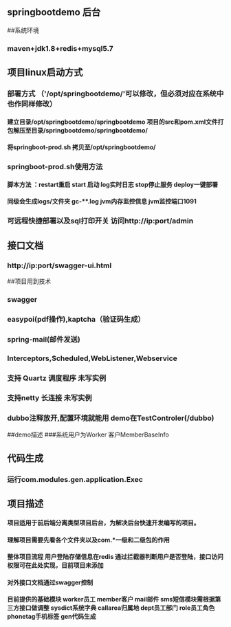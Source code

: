 ## springbootdemo 后台

##系统环境
### maven+jdk1.8+redis+mysql5.7

## 项目linux启动方式
###  部署方式 （'/opt/springbootdemo/'可以修改，但必须对应在系统中也作同样修改）
#### 建立目录/opt/springbootdemo/springbootdemo  项目的src和pom.xml文件打包解压至目录/springbootdemo/springbootdemo/
#### 将springboot-prod.sh 拷贝至/opt/springbootdemo/
###  springboot-prod.sh使用方法
#### 脚本方法 ：restart重启 start 启动 log实时日志 stop停止服务 deploy一键部署
#### 同级会生成logs/文件夹 gc-**.log jvm内存监控信息 jvm监控端口1091
### 可远程快捷部署以及sql打印开关 访问http://ip:port/admin 


## 接口文档
### http://ip:port/swagger-ui.html

##项目用到技术

### swagger
### easypoi(pdf操作),kaptcha（验证码生成）
### spring-mail(邮件发送)
### Interceptors,Scheduled,WebListener,Webservice
### 支持 Quartz 调度程序 未写实例
### 支持netty 长连接 未写实例
### dubbo注释放开,配置环境就能用 demo在TestControler(/dubbo)
##demo描述
###系统用户为Worker 客户MemberBaseInfo

## 代码生成 
### 运行com.modules.gen.application.Exec

## 项目描述
#### 项目适用于前后端分离类型项目后台，为解决后台快速开发编写的项目。
#### 理解项目需要先看各个文件夹以及com.*一级和二级包的作用
#### 整体项目流程 用户登陆存储信息在redis 通过拦截器判断用户是否登陆，接口访问权限可在此处实现，目前项目未添加
#### 对外接口文档通过swagger控制
#### 目前提供的基础模块 worker员工 member客户 mail邮件 sms短信模块需根据第三方接口做调整 sysdict系统字典 callarea归属地 dept员工部门  role员工角色 phonetag手机标签 gen代码生成 

